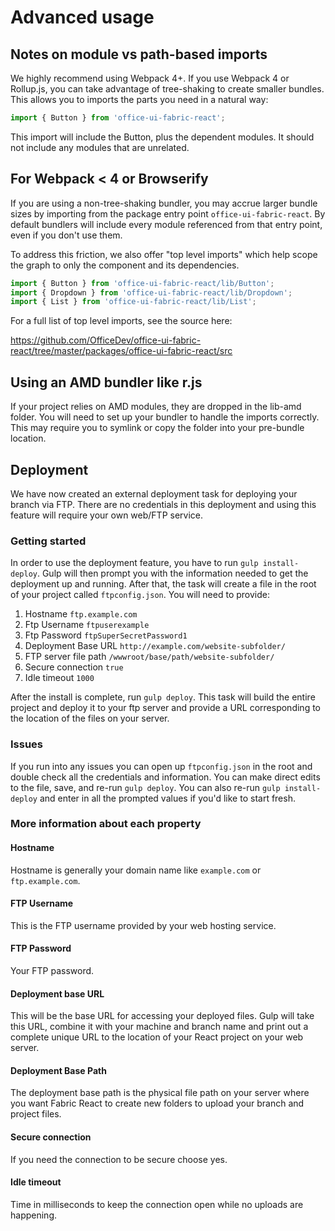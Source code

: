 # Advanced usage

## Notes on module vs path-based imports

We highly recommend using Webpack 4+. If you use Webpack 4 or Rollup.js, you can take advantage of tree-shaking to create smaller bundles. This allows you to imports the parts you need in a natural way:

```typescript
import { Button } from 'office-ui-fabric-react';
```

This import will include the Button, plus the dependent modules. It should not include any modules that are unrelated.

## For Webpack < 4 or Browserify

If you are using a non-tree-shaking bundler, you may accrue larger bundle sizes by importing from the package entry point `office-ui-fabric-react`. By default bundlers will include every module referenced from that entry point, even if you don't use them.

To address this friction, we also offer "top level imports" which help scope the graph to only the component and its dependencies.

```typescript
import { Button } from 'office-ui-fabric-react/lib/Button';
import { Dropdown } from 'office-ui-fabric-react/lib/Dropdown';
import { List } from 'office-ui-fabric-react/lib/List';
```

For a full list of top level imports, see the source here:

https://github.com/OfficeDev/office-ui-fabric-react/tree/master/packages/office-ui-fabric-react/src

## Using an AMD bundler like r.js

If your project relies on AMD modules, they are dropped in the lib-amd folder. You will need to set up your bundler to handle the imports correctly. This may require you to symlink or copy the folder into your pre-bundle location.

## Deployment
We have now created an external deployment task for deploying your branch via FTP. There are no credentials in this deployment and using this feature will require your own web/FTP service.

### Getting started
In order to use the deployment feature, you have to run `gulp install-deploy`. Gulp will then prompt you with the information needed to get the deployment up and running. After that, the task will create a file in the root of your project called `ftpconfig.json`. You will need to provide:

1. Hostname `ftp.example.com`
2. Ftp Username `ftpuserexample`
3. Ftp Password `ftpSuperSecretPassword1`
4. Deployment Base URL `http://example.com/website-subfolder/`
5. FTP server file path `/wwwroot/base/path/website-subfolder/`
6. Secure connection `true`
7. Idle timeout `1000`

After the install is complete, run `gulp deploy`. This task will build the entire project and deploy it to your ftp server and provide a URL corresponding to the location of the files on your server.

### Issues
If you run into any issues you can open up `ftpconfig.json` in the root and double check all the credentials and information. You can make direct edits to the file, save, and re-run `gulp deploy`. You can also re-run `gulp install-deploy` and enter in all the prompted values if you'd like to start fresh.

### More information about each property

#### Hostname
Hostname is generally your domain name like `example.com` or `ftp.example.com`.

#### FTP Username
This is the FTP username provided by your web hosting service.

#### FTP Password
Your FTP password.

#### Deployment base URL
This will be the base URL for accessing your deployed files. Gulp will take this URL, combine it with your machine and branch name and print out a complete unique URL to the location of your React project on your web server.

#### Deployment Base Path
The deployment base path is the physical file path on your server where you want Fabric React to create new folders to upload your branch and project files.

#### Secure connection
If you need the connection to be secure choose yes.

#### Idle timeout
Time in milliseconds to keep the connection open while no uploads are happening.
